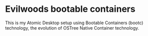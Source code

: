 # Evilwoods bootable containers

This is my Atomic Desktop setup using Bootable Containers (bootc) technology,
the evolution of OSTree Native Container technology.
